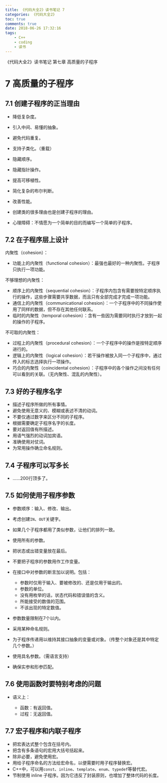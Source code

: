 ```yaml
---
title: 《代码大全2》读书笔记 7
categories: 《代码大全2》
toc: true
comments: true
date: 2018-06-26 17:32:16
tags:
    - C++
    - coding
    - 读书
---
```


《代码大全2》读书笔记 第七章 高质量的子程序

<!-- more -->
<!-- toc -->

7 高质量的子程序
==============

7.1 创建子程序的正当理由
---------------------

- 降低复杂度。
- 引入中间、易懂的抽象。
- 避免代码重复。
- 支持子类化。（重载）
- 隐藏顺序。
- 隐藏指针操作。
- 提高可移植性。
- 简化复杂的布尔判断。
- 改善性能。
- 创建类的很多理由也是创建子程序的理由。

- 心理障碍：不情愿为一个简单的目的而编写一个简单的子程序。

7.2 在子程序层上设计
-------------------

内聚性（cohesion）：

- 功能上的内聚性（functional cohesion）：最强也最好的一种内聚性。子程序只执行一项功能。

不够理想的内聚性：

- 顺序上的内聚性（sequential cohesion）：子程序内包含有需要按特定顺序执行的操作，这些步骤需要共享数据，而且只有全部完成才完成一项功能。
- 通信上的内聚性（communicational cohesion）：一个子程序中的不同操作使用了同样的数据，但不存在其他任何联系。
- 临时的内聚性（temporal cohesion）：含有一些因为需要同时执行才放到一起的操作的子程序。

不可取的内聚性：

- 过程上的内聚性（procedural cohesion）：一个子程序中的操作是按特定顺序进行的。
- 逻辑上的内聚性（logical cohesion）：若干操作被放入同一个子程序中，通过传入的标志选择执行一项操作。
- 巧合的内聚性（coincidental cohesion）：子程序中的各个操作之间没有任何可以看到的关联。（无内聚性、混乱的内聚性）。


7.3 好的子程序名字
-----------------

- 描述子程序所做的所有事情。
- 避免使用无意义的、模糊或表述不清的动词。
- 不要仅通过数字来区分不同的子程序。
- 根据需要确定子程序名字的长度。
- 要对返回值有所描述。
- 用语气强烈的动词加宾语。
- 准确使用对仗词。
- 为常用操作确立命名规则。


7.4 子程序可以写多长
--------------------

- ……200行顶多了。

7.5 如何使用子程序参数
----------------------

- 参数顺序：输入、修改、输出。
- 考虑创建`IN`、`OUT`关键字。
- 如果几个子程序都用了类似参数，让他们的排列一致。
- 使用所有的参数。
- 把状态或出错变量放在最后。
- 不要把子程序的参数用作工作变量。
- 在接口中对参数的断言加以说明。包括：

    - 参数时仅用于输入、要被修改的、还是仅用于输出的。
    - 参数的单位。
    - 没有用枚举的话，状态代码和错误值的含义。
    - 所能接受的数值的范围。
    - 不该出现的特定数值。

- 参数数量限制在7个以内。
- 采用某种命名规则。
- 为子程序传递用以维持其接口抽象的变量或对象。（传整个对象还是其中特定几个参数。）
- 使用具名参数。（需语言支持）
- 确保实参和形参匹配。


7.6 使用函数时要特别考虑的问题
--------------------------

- 语义上：
    
    - 函数：有返回值。
    - 过程：无返回值。

7.7 宏子程序和内联子程序
----------------------

- 把宏表达式整个包含在括号内。
- 把含有多条语句的宏用大括号括起来。
- 除非必要，避免使用宏。
- 用给子程序命名的方法给宏命名，以便需要时用子程序替换宏。
- C++中，可以用`const`、`inline`、`template`、`enum`、`typedef`等替代宏。
- 节制使用 inline 子程序。因为它违反了封装原则，也增加了整体代码的长度。
